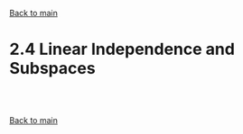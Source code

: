 [Back to main](../../main.md)

# 2.4 Linear Independence and Subspaces



















<br><br>

[Back to main](../../main.md)